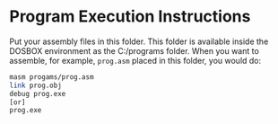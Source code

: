 # Program Execution Instructions

Put your assembly files in this folder.
This folder is available inside the DOSBOX environment as the C:/programs folder.
When you want to assemble, for example, `prog.asm` placed in this folder, you would do:

```sh
masm progams/prog.asm
link prog.obj
debug prog.exe
[or]
prog.exe
```